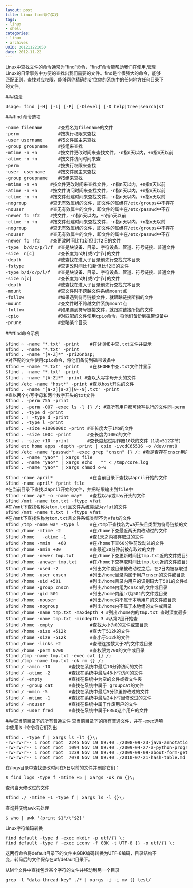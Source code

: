 ```yaml
---
layout: post
title: Linux find命令实践
tags: 
- linux
- shell
categories:
- linux
- archives
UUID: 201211221050
date: 2012-11-22
---
```


Linux中查找文件的命令通常为“find”命令，“find”命令能帮助我们在使用,管理Linux的日常事务中方便的查找出我们需要的文件。find是个很强大的命令，能够匹配正则，查找对应权限，能够帮你精确的定位你的系统中的任何地方任何目录下的文件。

###语法
<pre id="bash" >
Usage: find [-H] [-L] [-P] [-Olevel] [-D help|tree|search|stat|rates|opt|exec] [path...] [expression]
</pre>

###find 命令选项
<pre id="wiki" style="width:580px">
-name filename      #查找名为filename的文件
-perm               #按执行权限来查找
-user username      #按文件属主来查找
-group groupname    #按组来查找
-mtime -n +n        #按文件更改时间来查找文件，-n指n天以内，+n指n天以前
-atime -n +n        #按文件访问时间来查
-perm               #按执行权限来查找
-user  username     #按文件属主来查找
-group groupname    #按组来查找
-mtime -n +n     #按文件更改时间来查找文件，-n指n天以内，+n指n天以前
-atime -n +n     #按文件访问时间来查找文件，-n指n天以内，+n指n天以前 
-ctime -n +n     #按文件创建时间来查找文件，-n指n天以内，+n指n天以前 
-nogroup         #查无有效属组的文件，即文件的属组在/etc/groups中不存在
-nouser          #查无有效属主的文件，即文件的属主在/etc/passwd中不存
-newer f1 !f2    #找文件，-n指n天以内，+n指n天以前 
-ctime -n +n     #按文件创建时间来查找文件，-n指n天以内，+n指n天以前 
-nogroup         #查无有效属组的文件，即文件的属组在/etc/groups中不存在
-nouser          #查无有效属主的文件，即文件的属主在/etc/passwd中不存
-newer f1 !f2    #查更改时间比f1新但比f2旧的文件
-type  b/d/c/p/l/f  #查是块设备、目录、字符设备、管道、符号链接、普通文件
-size  n[c]         #查长度为n块[或n字节]的文件
-depth              #使查找在进入子目录前先行查找完本目录
-fstype             #查更改时间比f1新但比f2旧的文件
-type b/d/c/p/l/f   #查是块设备、目录、字符设备、管道、符号链接、普通文件
-size n[c]          #查长度为n块[或n字节]的文件
-depth              #使查找在进入子目录前先行查找完本目录
-mount              #查文件时不跨越文件系统mount点
-follow             #如果遇到符号链接文件，就跟踪链接所指的文件
-mount              #查文件时不跨越文件系统mount点
-follow             #如果遇到符号链接文件，就跟踪链接所指的文件
-cpio               #对匹配的文件使用cpio命令，将他们备份到磁带设备中
-prune              #忽略某个目录
</pre>

###find命令示例
<pre id="bash" style="width:580px">
$find ~ -name "*.txt" -print    #在$HOME中查.txt文件并显示
$find . -name "*.txt" -print
$find . -name "[A-Z]*" -pri26nbsp; 
#对匹配的文件使用cpio命令，将他们备份到磁带设备中
$find ~ -name "*.txt" -print    #在$HOME中查.txt文件并显示
$find . -name "*.txt" -print
$find . -name "[A-Z]*" -print #查以大写字母开头的文件
$find /etc -name "host*" -print #查以host开头的文件
$find . -name "[a-z][a-z][0--9].txt" -print 
#查以两个小写字母和两个数字开头的txt文件
$find . -perm 755 -print
$find . -perm -007 -exec ls -l {} /; #查所有用户都可读写执行的文件同-perm 777
$find . -type d -print
$find . ! -type d -print 
$find . -type l -print
$find . -size +1000000c -print #查长度大于1Mb的文件
$find . -size 100c -print      #查长度为100c的文件
$find . -size +10 -print       #查长度超过期作废10块的文件（1块=512字节）
$find etc home apps -depth -print | cpio -ivcdC65536 -o /dev/rmt0
$find /etc -name "passwd*" -exec grep "cnscn" {} /; #看是否存在cnscn用户
$find . -name "yao*" | xargs file
$find . -name "yao*" | xargs echo   "" < /tmp/core.log
$find . -name "yao*" | xargs chmod o-w
</pre>


<pre id="bash" style="width:580px">
$find -name april*              #在当前目录下查找以april开始的文件
$find -name april* fprint file  
#在当前目录下查找以april开始的文件，并把结果输出到file中
$find -name ap* -o -name may*   #查找以ap或may开头的文件
$find /mnt -name tom.txt -ftype vfat  
#在/mnt下查找名称为tom.txt且文件系统类型为vfat的文件
$find /mnt -name t.txt ! -ftype vfat  
#在/mnt下查找名称为tom.txt且文件系统类型不为vfat的文件
$find /tmp -name wa* -type l    #在/tmp下查找名为wa开头且类型为符号链接的文件
$find /home -mtime -2           #在/home下查最近两天内改动过的文件
$find /home   -atime -1         #查1天之内被存取过的文件
$find /home -mmin   +60         #在/home下查60分钟前改动过的文件
$find /home -amin +30           #查最近30分钟前被存取过的文件
$find /home -newer tmp.txt      #在/home下查更新时间比tmp.txt近的文件或目录
$find /home -anewer tmp.txt     #在/home下查存取时间比tmp.txt近的文件或目录
$find /home -used -2            #列出文件或目录被改动过之后，在2日内被存取过的文件或目录
$find /home -user cnscn         #列出/home目录内属于用户cnscn的文件或目录
$find /home -uid +501           #列出/home目录内用户的识别码大于501的文件或目录
$find /home -group cnscn        #列出/home内组为cnscn的文件或目录
$find /home -gid 501            #列出/home内组id为501的文件或目录
$find /home -nouser             #列出/home内不属于本地用户的文件或目录
$find /home -nogroup            #列出/home内不属于本地组的文件或目录
$find /home -name tmp.txt -maxdepth 4 #列出/home内的tmp.txt 查时深度最多为3层
$find /home -name tmp.txt -mindepth 3 #从第2层开始查
$find /home -empty              #查找大小为0的文件或空目录
$find /home -size +512k         #查大于512k的文件
$find /home -size -512k         #查小于512k的文件
$find /home -links +2           #查硬连接数大于2的文件或目录
$find /home -perm 0700          #查权限为700的文件或目录
$find /tmp -name tmp.txt -exec cat {} /;
$find /tmp -name tmp.txt -ok rm {} /;
$find / -amin -10       #查找在系统中最后10分钟访问的文件
$find / -atime -2       #查找在系统中最后48小时访问的文件
$find / -empty          #查找在系统中为空的文件或者文件夹
$find / -group cat      #查找在系统中属于 groupcat的文件
$find / -mmin -5        #查找在系统中最后5分钟里修改过的文件
$find / -mtime -1       #查找在系统中最后24小时里修改过的文件
$find / -nouser         #查找在系统中属于作废用户的文件
$find / -user fred      #查找在系统中属于FRED这个用户的文件
</pre>

###查当前目录下的所有普通文件
查当前目录下的所有普通文件，并在-exec选项中使用ls -l命令将它们列出
<pre id="bash" style="width:580px">
$find . -type f | xargs ls -lt {}\;
-rw-rw-r-- 1 root root  2245 Nov 19 09:40 ./2008-09-23-java-annotation.md
-rw-rw-r-- 1 root root  1094 Nov 19 09:40 ./2009-04-27-a-python-program.md
-rw-rw-r-- 1 root root  1239 Nov 19 09:40 ./2009-09-09-about-form-get-post.md
-rw-rw-r-- 1 root root  7078 Nov 19 09:40 ./2010-07-21-hash-table.md
</pre>

在/logs目录中查找更改时间在5日以前的文件并删除它们：
<pre id="bash" style="width:580px">
$ find logs -type f -mtime +5 | xargs -ok rm {}\;
</pre>
查询当天修改过的文件
<pre id="bash" style="width:580px">
$find ./ -mtime -1 -type f | xargs ls -l {}\;
</pre>

查询并交给awk去处理
<pre id="bash" style="width:580px">
$ who | awk '{print $1"/t"$2}'
</pre>

Linux字符编码转换
<pre id="bash" style="width:580px">
find default -type d -exec mkdir -p utf/{} \;
find default -type f -exec iconv -f GBK -t UTF-8 {} -o utf/{} \;
</pre>
这两行命令将default目录下的文件由GBK编码转换为UTF-8编码，目录结构不变，转码后的文件保存在utf/default目录下。

从M个文件中查找包含某个字符的文件并移动到另一个目录
<pre id="bash" style="widht:580px">
grep -l "data-thread-key" ./* | xargs -i -i mv {} test/
</pre>
